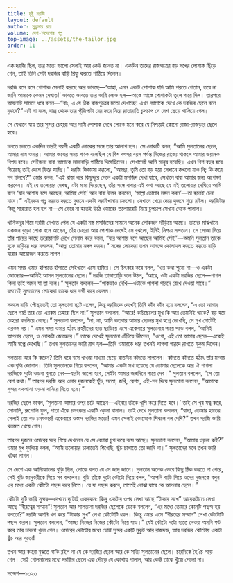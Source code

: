 ```yaml
---
title: দুষ্টু দরজি
layout: default
author: সুকুমার রায়
volume: দেশ-বিদেশের গল্প
top-image: ../assets/the-tailor.jpg
order: 11
---
```

এক দরজি ছিল, তার মতো ভালো সেলাই আর কেউ জানত না। একদিন তাদের রাজপত্রের বড় সখের পোশাক ছিঁড়ে গেল, তাই তিনি সেটা দরজির বাড়ি রিফু করতে পাঠিয়ে দিলেন।

দরজি বসে বসে পোশাক সেলাই করছে আর ভাবছে—‘আহা, এমন একটি পোশাক যদি আমি পরতে পেতাম, তবে না জানি আমাকে কেমন দেখাত!’ ভাবতে ভাবতে তার ভারি লোভ হল—আস্তে আস্তে পোশাকটা তুলে গায়ে দিল। তারপরে আয়নাটি সামনে ধরে বলল—“বাঃ, এ যে ঠিক রাজপুত্রের মতো দেখাচ্ছে! এখন আমাকে দেখে কে দরজির ছেলে বলে বুঝবে?” এই না বলে, বাক্স থেকে তার পুঁজিপাটা বের করে নিয়ে রাতারাতি চুপচাপ সে দেশ ছেড়ে পালিয়ে গেল।

সে যেখানে যায় তার সুন্দর চেহারা আর দামি পোশাক দেখে লোকে মনে করে যে নিশ্চয়ই কোনো রাজা-রাজড়ার ছেলে হবে।

চলতে চলতে একদিন তারই বয়সী একটি লোকের সঙ্গে তার আলাপ হল। সে লোকটি বলল, “আমি সুলতানের ছেলে, আমার নাম ওমার। আমার জন্মের সময় গণক বলেছিল যে বিশ বৎসর বয়স পর্যন্ত নিজের রাজ্যে থাকলে আমার ভয়ানক বিপদ হবে। সেইজন্য বাবা আমাকে মামাবাড়ি পাঠিয়ে দিয়েছিলেন। সেখানেই আমি মানুষ হয়েছি। এখন বিশ বছর হয়ে গিয়েছে তাই দেশে ফিরে যাচ্ছি।” দরজি জিজ্ঞাসা করলো, ”আচ্ছা, তুমি তো বড় হয়ে সেখানে কখনো যাও নি; কি করে সব চিনবে?” ওমার বলল, “এই রাস্তা ধরে কিছুদূরে গেলে একটা মসজিদ দেখা যাবে, সেখানে বাবা আমার জন্য অপেক্ষা করবেন। এই যে তলোয়ার দেখছ, এটা মামা দিয়েছেন, তাঁর সঙ্গে বাবার এই কথা আছে যে এই তলোয়ার দেখিয়ে আমি বলব ‘যার আশায় বসে আছেন, আমিই সেই’ আর বাবা উত্তর করবেন, ‘আল্লা তোমার মঙ্গল করন’—তা হলেই চেনা যাবে।” এইরকম গল্প করতে করতে দুজনে একটা সরাইখানায় ঢকলো। সেখানে খেয়ে দেয়ে দুজনে শুয়ে রইল। দরজিটার কিন্তু সারারাত হল হল না—সে ভোর না হতেই উঠে ওমারের তলোয়ারটি নিয়ে চুপচাপ সেখান থেকে পালাল।

খানিকদূর গিয়ে দরজি দেখতে পেল যে একটা মস্ত মসজিদের সামনে অনেক লোকজন দাঁড়িয়ে আছে। তাদের মাঝখানে একজন বুড়ো লোক বসে আছেন, তাঁর চেহারা আর পোশাক দেখেই সে বুঝলো, ইনিই নিশ্চয় সলতান। সে সোজা গিয়ে তাঁর পায়ের কাছে তরোয়ালটি রেখে সেলাম করে বলল, “যার আশায় বসে আছেন আমিই সেই”—অমনি সুলতান তাকে বুকে জড়িয়ে ধরে বললেন, “আল্লা তোমার মঙ্গল করন।” সঙ্গের লোকেরা তখন আনন্দে কোলাহল করতে করতে বাড়ি যারার আয়োজন করতে লাগল।

এমন সময় ওমার হাঁপাতে হাঁপাতে সেইখানে এসে হাজির। সে চিৎকার করে বলল, “ওর কথা শুনো না—ও একটা জোচ্চোর—আমিই আসল সুলতানের ছেলে।” দরজি তাড়াতাড়ি বলে উঠল, “আরে, ওটা একটা দরজির ছেলে—পাগল কিনা তাই ﻿অমন যা তা বলে।” সুলতান বললেন—“পাকড়াও দেখি—ওটাকে পাগলা গারদে রেখে দেওয়া যাবে।” বলতেই সুলতানের লোকেরা তাকে ধরে বন্দী করে ফেলল।

সকলে বাড়ি পৌছাতেই তো সুলতানা ছটে এলেন, কিন্তু দরজিকে দেখেই তিনি কাঁদ কাঁদ হয়ে বললেন, “এ তো আমার ছেলে নয়! তার তো এরকম চেহারা ছিল না!” সুলতান বললেন, “আরে! কচিছেলের মুখ কি আর তেমনিই থাকে? বড় হয়ে চেহারা বদলিয়ে গেছে।” সুলতানা বললেন, “না, না, আমি কতবার আমার ছেলের মুখ স্বপ্নে দেখেছি, সে মুখ মোটেই এরকম নয়।” এমন সময় ওমার হঠাৎ প্রহরীদের হাত ছাড়িয়ে এসে একেবারে সুলতানার পায়ে পড়ে বলল, “আমিই আপনার ছেলে, ও লোকটা জোচ্চোর।” তাকে দেখেই সুলতানা চেঁচিয়ে উঠলেন, “ওগো, এই তো আমার ছেলে—একেই আমি স্বপ্নে দেখেছি।” তখন সুলতানের ভারি রাগ হল—তিনি ওমারকে ধরে তখনই পাগলা গারদে রাখতে হুকুম দিলেন।

সলতানা আর কি করেন? তিনি ঘরে বসে খাওয়া দাওয়া ছেড়ে রাতদিন কাঁদতে লাগলেন। কাঁদতে কাঁদতে হঠাৎ তাঁর মাথায় এক বৃদ্ধি জোগাল। তিনি সুলতানকে গিয়ে বললেন, “আমার একটা সখ হয়েছে যে তোমার ছেলেকে আর ঐ পাগলা দরজিকে দুটো ওড়না বুনতে দেব—যারটা ভালো হবে, সেইটা আমার জন্মদিনে গায়ে দেব।” সুলতান বললেন, “সে তো বেশ কথা।” তারপর দরজি আর ওমার দুজনকেই ছুঁচ, সতো, জরি, রেশম, এই-সব দিয়ে সুলতানা বললেন, “আমাকে সুন্দর একখানা ওড়না বানিয়ে দিতে হবে।”

দরজির ছেলে ভাবল, ‘সুলতানা আমার ওপর চটে আছেন—এইবার তাঁকে খুশি করে দিতে হবে।’ তাই সে খুব যত্ন করে, সোনালি, রুপোলি ফুল, পাতা এঁকে চমৎকার একটি ওড়না বানাল। তাই দেখে সুলতানা বললেন, “বাছা, তোমার হাতের সেলাই তো বড় চমৎকার! একেবারে ওস্তাদ দরজির মতো! এমন সেলাই কোত্থেকে শিখলে বল দেখি?” তখন দরজি ভারি থতমত খেয়ে গেল।

তারপর দুজনে ওমারের ঘরে গিয়ে দেখলেন যে সে বেচারা চুপ করে বসে আছে। সুলতানা বললেন, “আমার ওড়না কই?” ওমার মুখ ফুলিয়ে বলল, “আমি তলোয়ার চালাতেই শিখেছি, ছুঁচ চালাতে তো জানি না।” সুলতানের মনে তখন ভারি খটকা লাগল।

সে দেশে এক আদ্যিকালের বুড়ি ছিল, লোকে বলত যে সে জাদু জানে। সুলতান অনেক ভেবে কিছু ঠিক করতে না পেরে, সেই বুড়ি জাদুকরীকে গিয়ে সব বললেন। বুড়ি তাঁকে দুটো কৌটো দিয়ে বলল, “আপনি বাড়ি গিয়ে ওদের দুজনকে বলুন এর মধ্যে একটা কৌটো পছন্দ করে নিতে। যে যা পছন্দ করবে, তাতেই বোঝা যাবে কে আপনার ছেলে।”

কৌটো দুটি ভারি সুন্দর—দেখতে দুটোই একরকম: কিন্তু একটার ওপর লেখা আছে “টাকার সখে” আরেকটাতে লেখা আছে “বীরত্বের সম্মান”! সুলতান আর সালতানা দরজির ছেলেকে ডেকে বললেন, “এর মধ্যে তোমার কোন্‌টি পছন্দ হয় বলতো?” দরজি অমনি খপ করে “টাকার সুখ” লেখা কৌটোটি ধরল। কিন্তু ওমার এসে “বীরত্বের সম্মান” লেখা কৌটোটি পছন্দ করল। সুলতান বললেন, “আচ্ছা নিজের নিজের কৌটো নিয়ে যাও।” যেই কৌটো দটো হাতে নেওয়া অমনি ফট করে তার ঢাকনা খুলে গেল। ওমারের কৌটোর মধ্যে ছোট্ট সুন্দর একটি মুকুট আর ﻿রাজদন্ড, আর দরজির কৌটোয় একটা ছুঁচ আর সুতো!

তখন আর কারো বুঝতে বাকি রইল না যে কে দরজির ছেলে আর কে সত্যি সুলতানের ছেলে। চারদিকে হৈ চৈ পড়ে গেল। সেই গোলমালের মধ্যে দরজির ছেলে এক দৌড়ে যে কোথায় পালাল, আর কেউ তাকে খুঁজে পেলো না।

সন্দেশ—১৩২৩
